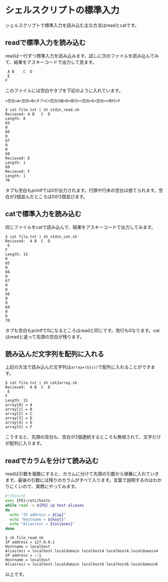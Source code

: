 # シェルスクリプトの標準入力
シェルスクリプトで標準入力を読み込む主な方法はreadとcatです。

## readで標準入力を読み込む
readは一行ずつ標準入力を読み込みます。試しに次のファイルを読み込んでみて、結果をアスキーコードで出力して見ます。
```
 A B    C  D
 E
F
```
このファイルには空白やタブを下記のように入れています。
```
<空白>A<空白>B<タブ>C<空白2個>D<改行><空白>E<空白><改行>F
```
```console:console
$ cat file.txt | sh stdin_read.sh
Recieved: A B   C  D
Length: 8
65
0
66
0
67
0
0
68
Recieved: E
Length: 1
69
Recieved: F
Length: 1
70
```
タブも空白もprintfでは0が出力されます。行頭や行末の空白は捨てられます。空白が2個並んだところは0が2個並びます。

## catで標準入力を読み込む
同じファイルをcatで読み込んで、結果をアスキーコードで出力してみます。
```console:console
$ cat file.txt | sh stdin_cat.sh
Recieved:  A B  C  D
 E
F
Length: 15
0
65
0
66
0
67
0
0
68
0
0
69
0
0
70
```
タブも空白もprintfで0になるところはreadと同じです。改行も0なります。catはreadと違って先頭の空白が残ります。

## 読み込んだ文字列を配列に入れる
上記の方法で読み込んだ文字列は`array=(${s})`で配列に入れることができます。
```console:console
$ cat file.txt | sh cat2array.sh
Recieved:  A B  C  D
 E
F
Length: 15
array[0] = A
array[1] = B
array[2] = C
array[3] = D
array[4] = E
array[5] = F
```
こうすると、先頭の空白も、空白が2個連続するところも無視されて、文字だけが配列に入ります。

## readでカラムを分けて読み込む
readは引数を複数にすると、カラムに分けて先頭の引数から順番に入れていきます。最後の引数には残りのカラムがすべて入ります。言葉で説明するのはわかりにくいので、実際にやってみます。
```console:file_read.sh
#!/bin/sh
exec {FD}</etc/hosts
while read -u ${FD} ip host aliases
do
  echo "IP address = ${ip}"
  echo "Hostname = ${host}"
  echo "Alias(es) = ${aliases}"
done
```
```console:console
$ sh file_read.sh
IP address = 127.0.0.1
Hostname = localhost
Alias(es) = localhost.localdomain localhost4 localhost4.localdomain4
IP address = ::1
Hostname = localhost
Alias(es) = localhost.localdomain localhost6 localhost6.localdomain6
```
以上です。
